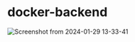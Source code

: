 # docker-backend


![Screenshot from 2024-01-29 13-33-41](https://github.com/Lebackrobot/docker-backend/assets/49316490/ee310896-3483-4c27-9203-f0994bfe583e)
